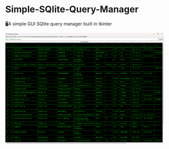 # Simple-SQlite-Query-Manager
🖥️A simple GUI SQlite query manager built in tkinter

<img width="500" height="350" src=".github/bd_screen.png">
